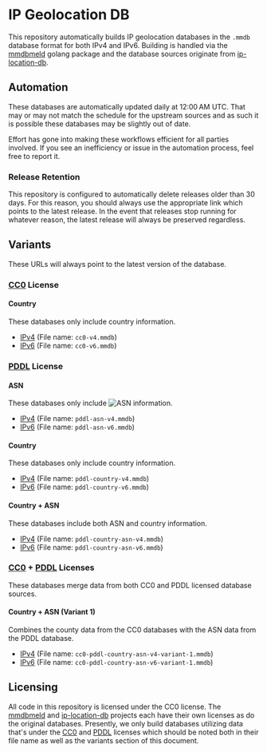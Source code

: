 # IP Geolocation DB

This repository automatically builds IP geolocation databases in the `.mmdb` database format for both IPv4 and IPv6.
Building is handled via the [mmdbmeld](https://github.com/safing/mmdbmeld) golang package and the database sources originate from [ip-location-db](https://github.com/sapics/ip-location-db).

## Automation

These databases are automatically updated daily at 12:00 AM UTC. That may or may not match the schedule for the upstream sources and as such it is possible these databases may be slightly out of date.

Effort has gone into making these workflows efficient for all parties involved. If you see an inefficiency or issue in the automation process, feel free to report it.

### Release Retention

This repository is configured to automatically delete releases older than 30 days. For this reason, you should always use the appropriate link which points to the latest release. In the event that releases stop running for whatever reason, the latest release will always be preserved regardless.

## Variants

These URLs will always point to the latest version of the database.

### [CC0](https://creativecommons.org/publicdomain/zero/1.0/) License

#### Country

These databases only include country information.

- [IPv4](https://github.com/HostByBelle/IP-Geolocation-DB/releases/latest/download/cc0-v4.mmdb) (File name: `cc0-v4.mmdb`)
- [IPv6](https://github.com/HostByBelle/IP-Geolocation-DB/releases/latest/download/cc0-v6.mmdb) (File name: `cc0-v6.mmdb`)

### [PDDL](https://opendatacommons.org/licenses/pddl/1-0/) License

#### ASN

These databases only include ![ASN](https://www.arin.net/resources/guide/asn/) information.

- [IPv4](https://github.com/HostByBelle/IP-Geolocation-DB/releases/latest/download/pddl-asn-v4.mmdb) (File name: `pddl-asn-v4.mmdb`)
- [IPv6](https://github.com/HostByBelle/IP-Geolocation-DB/releases/latest/download/pddl-asn-v6.mmdb) (File name: `pddl-asn-v6.mmdb`)

#### Country

These databases only include country information.

- [IPv4](https://github.com/HostByBelle/IP-Geolocation-DB/releases/latest/download/pddl-country-v4.mmdb) (File name: `pddl-country-v4.mmdb`)
- [IPv6](https://github.com/HostByBelle/IP-Geolocation-DB/releases/latest/download/pddl-country-v6.mmdb) (File name: `pddl-country-v6.mmdb`)

#### Country + ASN

These databases include both ASN and country information.

- [IPv4](https://github.com/HostByBelle/IP-Geolocation-DB/releases/latest/download/pddl-country-asn-v4.mmdb) (File name: `pddl-country-asn-v4.mmdb`)
- [IPv6](https://github.com/HostByBelle/IP-Geolocation-DB/releases/latest/download/pddl-country-asn-v6.mmdb) (File name: `pddl-country-asn-v6.mmdb`)

### [CC0](https://creativecommons.org/publicdomain/zero/1.0/) + [PDDL](https://opendatacommons.org/licenses/pddl/1-0/) Licenses

These databases merge data from both CC0 and PDDL licensed database sources.

#### Country + ASN (Variant 1)

Combines the county data from the CC0 databases with the ASN data from the PDDL database.

- [IPv4](https://github.com/HostByBelle/IP-Geolocation-DB/releases/latest/download/cc0-pddl-country-asn-v4-variant-1.mmdb) (File name: `cc0-pddl-country-asn-v4-variant-1.mmdb`)
- [IPv6](https://github.com/HostByBelle/IP-Geolocation-DB/releases/latest/download/cc0-pddl-country-asn-v6-variant-1.mmdb) (File name: `cc0-pddl-country-asn-v6-variant-1.mmdb`)

## Licensing

All code in this repository is licensed under the CC0 license. The [mmdbmeld](https://github.com/safing/mmdbmeld) and [ip-location-db](https://github.com/sapics/ip-location-db) projects each have their own licenses as do the original databases. Presently, we only build databases utilizing data that's under the [CC0](https://creativecommons.org/publicdomain/zero/1.0/) and [PDDL](https://opendatacommons.org/licenses/pddl/1-0/) licenses which should be noted both in their file name as well as the variants section of this document.
